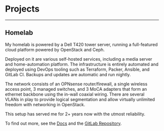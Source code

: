 # Projects

---

## Homelab

My homelab is powered by a Dell T420 tower server, running a full-featured
 cloud platform powered by OpenStack and Ceph.

Deployed on it are various self-hosted services, including a media server and
 home-automation platform. The infrastructure is entirely automated and
 deployed using DevOps tooling such as Terraform, Packer, Ansible, and GitLab
 CI. Backups and updates are automatic and run nightly.

The network consists of an OPNsense router/firewall, a single wireless access
 point, 3 managed switches, and 3 MoCA adapters that form an ethernet backbone
 using the in-wall coaxial wiring. There are several VLANs in play to provide
 logical segmentation and allow virtually unlimited freedom with networking in
 OpenStack.

This setup has served me for 2+ years now with the utmost reliability.

To find out more, see the [Docs](https://ralgar.gitlab.io/homelab) and the
 [GitLab Repository](https://gitlab.com/ralgar/homelab).
